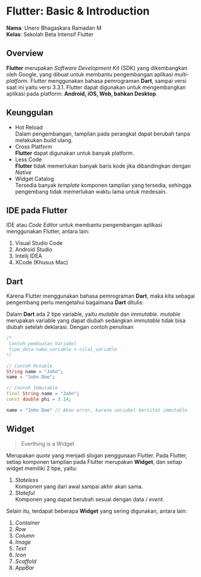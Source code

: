 # Flutter: Basic & Introduction

**Nama**: Unero Bhagaskara Ramadan M  
**Kelas**: Sekolah Beta Intensif Flutter

## Overview

**Flutter** merupakan *Software Development Kit* (SDK) yang dikembangkan oleh Google, yang dibuat untuk membantu pengembangan aplikasi *multi-platform*. Flutter menggunakan bahasa pemrograman **Dart**, sampai versi saat ini yaitu versi 3.3.1. Flutter dapat digunakan untuk mengembangkan aplikasi pada platform: **Android, iOS, Web, bahkan Desktop**.

## Keunggulan

- Hot Reload  
  Dalam pengembangan, tampilan pada perangkat dapat berubah tanpa melakukan *build* ulang.
- Cross Platform  
  **Flutter** dapat digunakan untuk banyak platform.
- Less Code  
  **Flutter** tidak memerlukan banyak baris kode jika dibandingkan dengan *Native*
- Widget Catalog  
  Tersedia banyak *template* komponen tampilan yang tersedia, sehingga pengembang tidak memerlukan waktu lama untuk medesain.

## IDE pada Flutter

IDE atau *Code Editor* untuk membantu pengembangan aplikasi menggunakan Flutter, antara lain:

1. Visual Studio Code
2. Android Studio
3. Intelij IDEA
4. XCode (Khusus Mac)

## Dart

Karena Flutter menggunakan bahasa pemrograman **Dart**, maka kita sebagai pengembang perlu mengetahui bagaimana **Dart** ditulis:

Dalam **Dart** ada 2 tipe variable, yaitu *mutable* dan *immutable*. *mutable* merupakan variable yang dapat diubah sedangkan *immutable* tidak bisa diubah setelah deklarasi. Dengan contoh penulisan

```Dart
/*
 Contoh pembuatan Variabel
 tipe_data nama_variable = nilai_variable
*/

// Contoh Mutable
String name = "John";
name = "John Doe";

// Contoh Immutable
final String name = "John";
const double phi = 3.14;

name = "John Doe" // Akan error, karena variabel bersifat immutable
```

## Widget

> Everthing is a Widget

Merupakan *quote* yang menjadi slogan penggunaan Flutter. Pada Flutter, setiap komponen tampilan pada Flutter merupakan **Widget**, dan setiap widget memiliki 2 tipe, yaitu:

1. *Stateless*  
   Komponen yang dari awal sampai akhir akan sama.
2. *Stateful*  
   Komponen yang dapat berubah sesuai dengan data / *event*.

Selain itu, terdapat beberapa **Widget** yang sering digunakan, antara lain:

1. *Container*
2. *Row*
3. *Column*
4. *Image*
5. *Text*
6. *Icon*
7. *Scaffold*
8. *AppBar*
